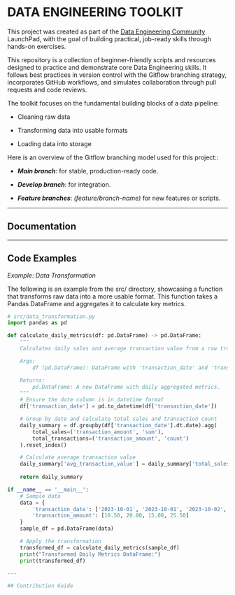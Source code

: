 # DATA ENGINEERING TOOLKIT

This project was created as part of the [Data Engineering Community](https://dataengineeringcommunity.com/) LaunchPad, with the goal of building practical, job-ready skills through hands-on exercises.

This repository is a collection of beginner-friendly scripts and resources designed to practice and demonstrate core Data Engineering skills. It follows best practices in version control with the Gitflow branching strategy, incorporates GitHub workflows, and simulates collaboration through pull requests and code reviews.

The toolkit focuses on the fundamental building blocks of a data pipeline:

- Cleaning raw data

- Transforming data into usable formats

- Loading data into storage

Here is an overview of the Gitflow branching model used for this project::

- ***Main branch***: for stable, production-ready code.

- ***Develop branch***: for integration.

- ***Feature branches***: *(feature/branch-name)* for new features or scripts.

---

## Documentation

---

## Code Examples

*Example: Data Transformation*

The following is an example from the src/ directory, showcasing a function that transforms raw data into a more usable format. This function takes a Pandas DataFrame and aggregates it to calculate key metrics.

```python
# src/data_transformation.py
import pandas as pd

def calculate_daily_metrics(df: pd.DataFrame) -> pd.DataFrame:
    """
    Calculates daily sales and average transaction value from a raw transactions DataFrame.

    Args:
        df (pd.DataFrame): DataFrame with 'transaction_date' and 'transaction_amount' columns.

    Returns:
        pd.DataFrame: A new DataFrame with daily aggregated metrics.
    """
    # Ensure the date column is in datetime format
    df['transaction_date'] = pd.to_datetime(df['transaction_date'])

    # Group by date and calculate total sales and transaction count
    daily_summary = df.groupby(df['transaction_date'].dt.date).agg(
        total_sales=('transaction_amount', 'sum'),
        total_transactions=('transaction_amount', 'count')
    ).reset_index()

    # Calculate average transaction value
    daily_summary['avg_transaction_value'] = daily_summary['total_sales'] / daily_summary['total_transactions']
    
    return daily_summary

if __name__ == '__main__':
    # Sample data
    data = {
        'transaction_date': ['2023-10-01', '2023-10-01', '2023-10-02', '2023-10-02'],
        'transaction_amount': [10.50, 20.00, 15.00, 25.50]
    }
    sample_df = pd.DataFrame(data)

    # Apply the transformation
    transformed_df = calculate_daily_metrics(sample_df)
    print("Transformed Daily Metrics DataFrame:")
    print(transformed_df)

---

## Contribution Guide
